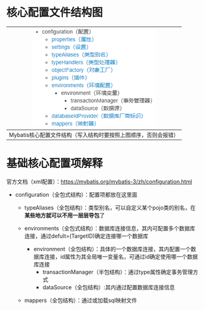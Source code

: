 # 核心配置文件结构图
| ![image-20230228143914194](./assets/image-20230228143914194.png) |
| :----------------------------------------------------------: |
| Mybatis核心配置文件结构（写入结构时要按照上图顺序，否则会报错） |

# 基础核心配置项解释

官方文档（xml配置）：https://mybatis.org/mybatis-3/zh/configuration.html

+ configuration（全包式结构）：配置项都放在这里面

  + typeAliases（全包结构）：类型别名，可以自定义某个pojo类的别名，在**某些地方就可以不用一层层导包**了

  + environments（全包式结构）：数据库连接信息，其内可配置多个数据库连接，通过defult=(TargetID)确定连接哪一个数据库

    + environment（全包结构）：具体的一个数据库连接，其内配置一个数据库连接，id属性为其全局唯一变量名，可通过id确定使用哪一个数据库连接
      + transactionManager（半包结构）：通过type属性确定事务管理方式
      + dataSource（全包结构）:其内通过<property/>配置数据库连接信息

  + mappers（全包结构）：通过<mapper resource="sql映射文件名"/>或<package name="sql映射文件包名"/>加载sql映射文件

    
